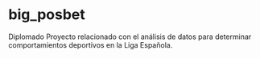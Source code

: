 # big_posbet
Diplomado
Proyecto relacionado con el análisis de datos para determinar comportamientos deportivos en la Liga Española.
